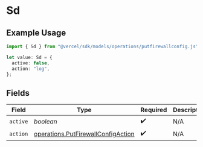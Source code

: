 # Sd

## Example Usage

```typescript
import { Sd } from "@vercel/sdk/models/operations/putfirewallconfig.js";

let value: Sd = {
  active: false,
  action: "log",
};
```

## Fields

| Field                                                                                    | Type                                                                                     | Required                                                                                 | Description                                                                              |
| ---------------------------------------------------------------------------------------- | ---------------------------------------------------------------------------------------- | ---------------------------------------------------------------------------------------- | ---------------------------------------------------------------------------------------- |
| `active`                                                                                 | *boolean*                                                                                | :heavy_check_mark:                                                                       | N/A                                                                                      |
| `action`                                                                                 | [operations.PutFirewallConfigAction](../../models/operations/putfirewallconfigaction.md) | :heavy_check_mark:                                                                       | N/A                                                                                      |